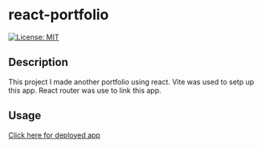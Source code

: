 # react-portfolio

[![License: MIT](https://img.shields.io/badge/License-MIT-yellow.svg)](https://opensource.org/licenses/MIT)

## Description 

This project I made another portfolio using react. Vite was used to setp up this app. React router was use to link this app.

## Usage 

[Click here for deployed app](https://react-jp-76113a825e8b.herokuapp.com/)




